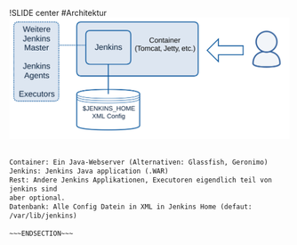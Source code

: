 !SLIDE center
#Architektur
<img src="./_img/Jenkins System.svg" alt="Jenkins System"/>

~~~SECTION:notes~~~

Container: Ein Java-Webserver (Alternativen: Glassfish, Geronimo)  
Jenkins: Jenkins Java application (.WAR)  
Rest: Andere Jenkins Applikationen, Executoren eigendlich teil von jenkins sind
aber optional.
Datenbank: Alle Config Datein in XML in Jenkins Home (defaut: /var/lib/jenkins)

~~~ENDSECTION~~~
